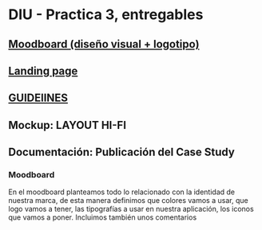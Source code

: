 # DIU - Practica 3, entregables

## [Moodboard (diseño visual + logotipo)](https://github.com/jhavimg/DIU/blob/master/P3/Moodboard.png)   


## [Landing page](https://github.com/jhavimg/DIU/blob/master/P3/landing-page.png)

## [GUIDElINES](https://github.com/jhavimg/DIU/blob/master/P3/Guidelines%20Los%20Poulla.fig)


## Mockup: LAYOUT HI-FI


## Documentación: Publicación del Case Study
### Moodboard
En el moodboard planteamos todo lo relacionado con la identidad de nuestra marca, de esta manera definimos que colores vamos a usar, que logo vamos a tener, las tipografías a usar en nuestra aplicación, los iconos que vamos a poner. Incluimos también unos comentarios 
